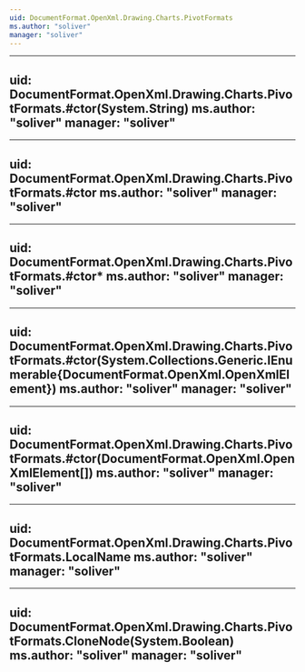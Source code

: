 ```yaml
---
uid: DocumentFormat.OpenXml.Drawing.Charts.PivotFormats
ms.author: "soliver"
manager: "soliver"
---
```


---
uid: DocumentFormat.OpenXml.Drawing.Charts.PivotFormats.#ctor(System.String)
ms.author: "soliver"
manager: "soliver"
---

---
uid: DocumentFormat.OpenXml.Drawing.Charts.PivotFormats.#ctor
ms.author: "soliver"
manager: "soliver"
---

---
uid: DocumentFormat.OpenXml.Drawing.Charts.PivotFormats.#ctor*
ms.author: "soliver"
manager: "soliver"
---

---
uid: DocumentFormat.OpenXml.Drawing.Charts.PivotFormats.#ctor(System.Collections.Generic.IEnumerable{DocumentFormat.OpenXml.OpenXmlElement})
ms.author: "soliver"
manager: "soliver"
---

---
uid: DocumentFormat.OpenXml.Drawing.Charts.PivotFormats.#ctor(DocumentFormat.OpenXml.OpenXmlElement[])
ms.author: "soliver"
manager: "soliver"
---

---
uid: DocumentFormat.OpenXml.Drawing.Charts.PivotFormats.LocalName
ms.author: "soliver"
manager: "soliver"
---

---
uid: DocumentFormat.OpenXml.Drawing.Charts.PivotFormats.CloneNode(System.Boolean)
ms.author: "soliver"
manager: "soliver"
---
